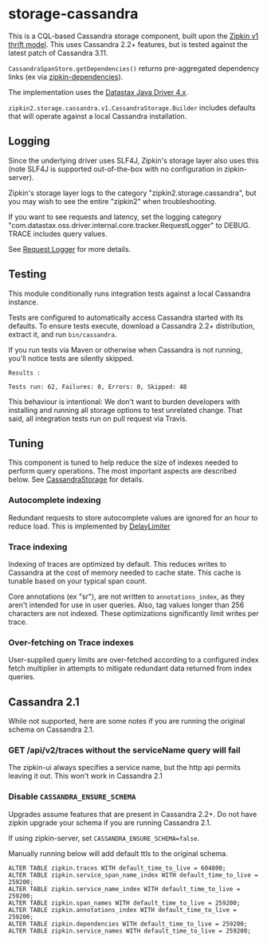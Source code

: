 # storage-cassandra

This is a CQL-based Cassandra storage component, built upon the [Zipkin v1 thrift model](https://github.com/openzipkin/zipkin-api/tree/master/thrift).
This uses Cassandra 2.2+ features, but is tested against the latest patch of Cassandra 3.11.

`CassandraSpanStore.getDependencies()` returns pre-aggregated dependency links (ex via [zipkin-dependencies](https://github.com/openzipkin/zipkin-dependencies)).

The implementation uses the [Datastax Java Driver 4.x](https://github.com/datastax/java-driver).

`zipkin2.storage.cassandra.v1.CassandraStorage.Builder` includes defaults that will
operate against a local Cassandra installation.

## Logging
Since the underlying driver uses SLF4J, Zipkin's storage layer also uses
this (note SLF4J is supported out-of-the-box with no configuration in
zipkin-server).

Zipkin's storage layer logs to the category "zipkin2.storage.cassandra",
but you may wish to see the entire "zipkin2" when troubleshooting.

If you want to see requests and latency, set the logging category
"com.datastax.oss.driver.internal.core.tracker.RequestLogger" to DEBUG.
TRACE includes query values.

See [Request Logger](https://docs.datastax.com/en/developer/java-driver/4.9/manual/core/request_tracker/#request-logger) for more details.

## Testing
This module conditionally runs integration tests against a local Cassandra instance.

Tests are configured to automatically access Cassandra started with its defaults.
To ensure tests execute, download a Cassandra 2.2+ distribution, extract it, and run `bin/cassandra`.

If you run tests via Maven or otherwise when Cassandra is not running,
you'll notice tests are silently skipped.
```
Results :

Tests run: 62, Failures: 0, Errors: 0, Skipped: 48
```

This behaviour is intentional: We don't want to burden developers with
installing and running all storage options to test unrelated change.
That said, all integration tests run on pull request via Travis.

## Tuning
This component is tuned to help reduce the size of indexes needed to perform query operations. The most important aspects are described below. See [CassandraStorage](src/main/java/zipkin/storage/cassandra/CassandraStorage.java) for details.

### Autocomplete indexing
Redundant requests to store autocomplete values are ignored for an hour
to reduce load. This is implemented by
[DelayLimiter](../../zipkin/src/main/java/zipkin2/internal/DelayLimiter.java)

### Trace indexing
Indexing of traces are optimized by default. This reduces writes to Cassandra at the cost of memory
needed to cache state. This cache is tunable based on your typical span count.

Core annotations (ex "sr"), are not written to `annotations_index`, as they aren't intended for use
in user queries. Also, tag values longer than 256 characters are not indexed. These optimizations
significantly limit writes per trace.

### Over-fetching on Trace indexes
User-supplied query limits are over-fetched according to a configured index fetch multiplier in
attempts to mitigate redundant data returned from index queries.

## Cassandra 2.1
While not supported, here are some notes if you are running the original
schema on Cassandra 2.1.

### GET /api/v2/traces without the serviceName query will fail
The zipkin-ui always specifies a service name, but the http api permits
leaving it out. This won't work in Cassandra 2.1

### Disable `CASSANDRA_ENSURE_SCHEMA`
Upgrades assume features that are present in Cassandra 2.2+. Do not have
zipkin upgrade your schema if you are running Cassandra 2.1.

If using zipkin-server, set `CASSANDRA_ENSURE_SCHEMA=false`.

Manually running below will add default ttls to the original schema.
```
ALTER TABLE zipkin.traces WITH default_time_to_live = 604800;
ALTER TABLE zipkin.service_span_name_index WITH default_time_to_live = 259200;
ALTER TABLE zipkin.service_name_index WITH default_time_to_live = 259200;
ALTER TABLE zipkin.span_names WITH default_time_to_live = 259200;
ALTER TABLE zipkin.annotations_index WITH default_time_to_live = 259200;
ALTER TABLE zipkin.dependencies WITH default_time_to_live = 259200;
ALTER TABLE zipkin.service_names WITH default_time_to_live = 259200;
```
